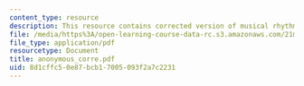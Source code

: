 ```yaml
---
content_type: resource
description: This resource contains corrected version of musical rhythm.
file: /media/https%3A/open-learning-course-data-rc.s3.amazonaws.com/21m-301-harmony-and-counterpoint-i-spring-2005/8d1cffc50e87bcb17005093f2a7c2231_anonymous_corre.pdf
file_type: application/pdf
resourcetype: Document
title: anonymous_corre.pdf
uid: 8d1cffc5-0e87-bcb1-7005-093f2a7c2231
---
```

